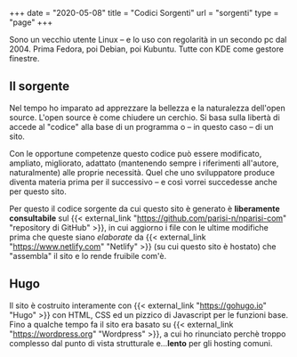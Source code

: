 +++
date = "2020-05-08"
title = "Codici Sorgenti"
url = "sorgenti"
type = "page"
+++

Sono un vecchio utente Linux – e lo uso con regolarità in un secondo pc dal 2004. Prima Fedora, poi Debian, poi Kubuntu. Tutte con KDE come gestore finestre.

## Il sorgente
Nel tempo ho imparato ad apprezzare la bellezza e la naturalezza dell'open source.
L'open source è come chiudere un cerchio. Si basa sulla libertà di accede al "codice" alla base di un programma o – in questo caso – di un sito.

Con le opportune competenze questo codice può essere modificato, ampliato, migliorato, adattato (mantenendo sempre i riferimenti all'autore, naturalmente) alle proprie necessità.
Quel che uno sviluppatore produce diventa materia prima per il successivo – e così vorrei succedesse anche per questo sito.

Per questo il codice sorgente da cui questo sito è generato è **liberamente consultabile** sul {{< external_link "https://github.com/parisi-n/nparisi-com" "repository di GitHub" >}}, in cui aggiorno i file con le ultime modifiche prima che queste siano _elaborate_ da {{< external_link "https://www.netlify.com" "Netlify" >}} (su cui questo sito è hostato) che "assembla" il sito e lo rende fruibile com'è.

## Hugo
Il sito è costruito interamente con {{< external_link "https://gohugo.io" "Hugo" >}}  con HTML, CSS ed un pizzico di Javascript per le funzioni base.
Fino a qualche tempo fa il sito era basato su {{< external_link "https://wordpress.org" "Wordpress" >}}, a cui ho rinunciato perchè troppo complesso dal punto di vista strutturale e...**lento** per gli hosting comuni.